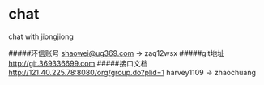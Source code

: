 # chat
chat with jiongjiong

#####环信账号
	shaowei@ug369.com -> zaq12wsx
#####git地址
	http://git.369336699.com
#####接口文档
	http://121.40.225.78:8080/org/group.do?plid=1
	harvey1109 -> zhaochuang